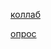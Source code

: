 [коллаб](https://colab.research.google.com/drive/1NB0f2NtcjJ7BF0YFGgYUwC251FuiHEYE?usp=sharing)

[опрос](https://docs.google.com/spreadsheets/d/1H8fFg8aZfsgyyxa_ns_6wRbP7BTx8Wb6Fix7RbjTBtw/edit?usp=sharing)
